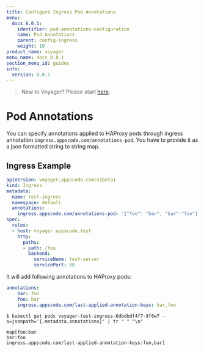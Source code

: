 ```yaml
---
title: Configure Ingress Pod Annotations
menu:
  docs_8.0.1:
    identifier: pod-annotations-configuration
    name: Pod Annotations
    parent: config-ingress
    weight: 10
product_name: voyager
menu_name: docs_8.0.1
section_menu_id: guides
info:
  version: 8.0.1
---
```


> New to Voyager? Please start [here](/docs/8.0.1/concepts/overview).

# Pod Annotations

You can specify annotations applied to HAProxy pods through ingress annotation `ingress.appscode.com/annotations-pod`. You have to provide it as a json formatted string to string map.

## Ingress Example

```yaml
apiVersion: voyager.appscode.com/v1beta1
kind: Ingress
metadata:
  name: test-ingress
  namespace: default
  annotations:
    ingress.appscode.com/annotations-pod: '{"foo": "bar", "bar":"foo"}'
spec:
  rules:
  - host: voyager.appscode.test
    http:
      paths:
      - path: /foo
        backend:
          serviceName: test-server
          servicePort: 80
```

It will add following annotations to HAProxy pods:

```yaml
annotations:
    bar: foo
    foo: bar
    ingress.appscode.com/last-applied-annotation-keys: bar,foo
```

```console
$ kubectl get pods voyager-test-ingress-6dbdbdf4f7-9f6w7 -o=jsonpath='{.metadata.annotations}' | tr " " "\n"

map[foo:bar
bar:foo
ingress.appscode.com/last-applied-annotation-keys:foo,bar]
```
